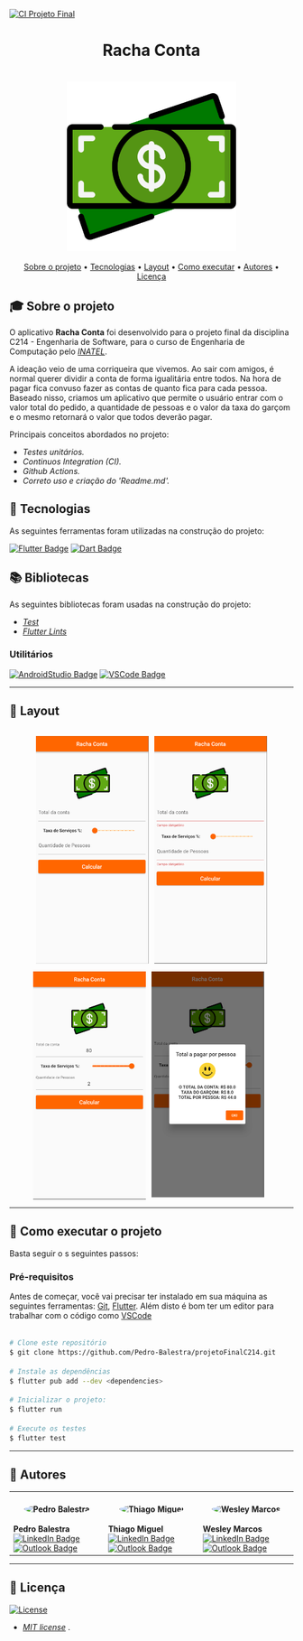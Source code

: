[![CI Projeto Final](https://github.com/Pedro-Balestra/projetoFinalC214/actions/workflows/dart.yml/badge.svg)](https://github.com/Pedro-Balestra/projetoFinalC214/actions/workflows/dart.yml)

<h1 align="center">Racha Conta</h1>
<h1 align="center">
    <img align="center" src="assets\icon_money.png" width="300px;" alt="logo"/>
</h1>
<!-- <h3 align="center">✅ Concluído ✅</h3> -->


<p align="center">
 <a href="#-sobre-o-projeto">Sobre o projeto</a> •
 <a href="#-tecnologias">Tecnologias</a> • 
 <a href="#-layout">Layout</a> • 
 <a href="#-como-executar-o-projeto">Como executar</a> • 
 <a href="#-autores">Autores</a> • 
 <a href="#user-content--licença">Licença</a>
</p>

## 🎓 Sobre o projeto

O aplicativo **Racha Conta** foi desenvolvido para o projeto final da disciplina C214 - Engenharia de Software, para o curso de Engenharia de Computação pelo *[INATEL](https://inatel.br/home/)*.

A ideação veio de uma corriqueira que vivemos. Ao sair com amigos, é normal querer dividir a conta de forma igualitária entre todos. Na hora de pagar fica convuso fazer as contas de quanto fica para cada pessoa. Baseado nisso, criamos um aplicativo que permite o usuário entrar com  o valor total do pedido, a quantidade de pessoas e o valor da taxa do garçom e o mesmo retornará o valor que todos deverão pagar.

Principais conceitos abordados no projeto:

- *Testes unitários.*
- *Continuos Integration (CI).*
- *Github Actions.*
- *Correto uso e criação do 'Readme.md'.*


## 📜 Tecnologias 

As seguintes ferramentas foram utilizadas na construção do projeto:

  [![Flutter Badge](https://img.shields.io/badge/Flutter-02569B?style=for-the-badge&logo=flutter&logoColor=white)](https://pub.dev/)
  [![Dart Badge](https://img.shields.io/badge/Dart-0175C2?style=for-the-badge&logo=dart&logoColor=white)](https://dart.dev/)


## 📚 Bibliotecas

As seguintes bibliotecas foram usadas na construção do projeto:

- *[Test](https://pub.dev/packages/flutter_lints)*
- *[Flutter Lints](https://pub.dev/packages/test)*

  
### Utilitários

<!-- - Editor:  *[Android Studio](https://developer.android.com/studio)* -->
<!-- - Editor:  *[Visual Studio Code](https://code.visualstudio.com/)* -->


[![AndroidStudio Badge](https://img.shields.io/badge/Android_Studio-3DDC84?style=for-the-badge&logo=android-studio&logoColor=white)](https://developer.android.com/studio)
[![VSCode Badge](https://img.shields.io/badge/Visual_Studio_Code-0078D4?style=for-the-badge&logo=visual%20studio%20code&logoColor=white)](https://code.visualstudio.com/)

---

## 🎨 Layout

<p align="center" style="display: flex; flex-direction: column; align-items: flex-start; justify-content: center;">
    <p align="center" style="display: flex; align-items: flex-start; justify-content: center;">
    <img alt="first page" style="margin-right: 10px"
    src="assets\tela1.png" width="200px">
    <img alt="second page" 
    src="assets\tela4.png" width="200px">
    </p>
    <p align="center" style="display: flex; align-items: flex-start; justify-content: center;">
    <img alt="third page" style="margin-right: 10px" src="assets\tela2.png" width="200px">
    <img alt="last page" style="margin-right: 10px"
    src="assets\tela3.png" width="200px">
</p>

---

## 🚀 Como executar o projeto

Basta seguir o s seguintes passos:

### Pré-requisitos

Antes de começar, você vai precisar ter instalado em sua máquina as seguintes ferramentas:
[Git](https://git-scm.com), [Flutter](https://docs.flutter.dev/get-started/install). Além disto é bom ter um editor para trabalhar com o código como [VSCode](https://code.visualstudio.com/)

```bash

# Clone este repositório
$ git clone https://github.com/Pedro-Balestra/projetoFinalC214.git

# Instale as dependências
$ flutter pub add --dev <dependencies>

# Inicializar o projeto:
$ flutter run

# Execute os testes
$ flutter test

```

---
## 👥 Autores
<table>
  <tr>
    <td>
      <h4 align="center">
        <img style="border-radius: 50%" src="https://avatars.githubusercontent.com/pedro-balestra" width="180px;" alt="Pedro Balestra">
      </h4>
      <strong>Pedro Balestra</strong>
      <br>
      <a href="https://www.linkedin.com/in/pedro-balestra/">
        <img src="https://img.shields.io/badge/LinkedIn-0077B5?style=for-the-badge&logo=linkedin&logoColor=white" alt="LinkedIn Badge">
      </a>
      <a href="mailto:pedro.balestra@outlook.com">
        <img src="https://img.shields.io/badge/Outlook-0078D4?style=for-the-badge&logo=microsoft-outlook&logoColor=white" alt="Outlook Badge">
      </a>
    </td>
    <td>
      <h4 align="center">
        <img style="border-radius: 50%" src="https://avatars.githubusercontent.com/ThiagoMiguel7" width="180px;" alt="Thiago Miguel">
      </h4>
      <strong>Thiago Miguel</strong>
      <br>
      <a href="https://www.linkedin.com/in/thiago-miguel-b706b91a6/">
        <img src="https://img.shields.io/badge/LinkedIn-0077B5?style=for-the-badge&logo=linkedin&logoColor=white" alt="LinkedIn Badge">
      </a>
      <a href="mailto:thiago.miguel@gec.inatel.br">
        <img src="https://img.shields.io/badge/Outlook-0078D4?style=for-the-badge&logo=microsoft-outlook&logoColor=white" alt="Outlook Badge">
      </a>
    </td>
    <td>
      <h4 align="center">
        <img style="border-radius: 50%" src="https://avatars.githubusercontent.com/wesley-marcos" width="180px;" alt="Wesley Marcos">
      </h4>
      <strong>Wesley Marcos</strong>
      <br>
      <a href="https://www.linkedin.com/in/wesley-marcos-borges/">
        <img src="https://img.shields.io/badge/LinkedIn-0077B5?style=for-the-badge&logo=linkedin&logoColor=white" alt="LinkedIn Badge">
      </a>
      <a href="mailto:wesley.marcos@gec.inatel.br">
        <img src="https://img.shields.io/badge/Outlook-0078D4?style=for-the-badge&logo=microsoft-outlook&logoColor=white" alt="Outlook Badge">
      </a>
    </td>
  </tr>
</table>

---
## 📝 Licença
[![License](https://img.shields.io/github/license/wesley-marcos/C214_teste_mock)](http://badges.mit-license.org)

- *[MIT license](https://choosealicense.com/licenses/mit/)*
.
